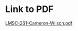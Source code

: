 # Link to PDF
[LMSC-261-Cameron-Wilson.pdf](https://drive.google.com/file/d/1xIJujPwOnc9sEABhygsW6fQdo2YPu0RO/view?usp=sharing)